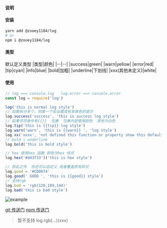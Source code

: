 #### 说明

#### 安装
```sh
yarn add @zooey1184/log
# or
npm i @zooey1184/log
```

#### 类型
默认定义类型
|类型|颜色|
|--|--|
|success|green|
|warn|yellow|
|error|red|
|tip|cyan|
|info|blue|
|bold|加粗|
|underline|下划线|
|xxx(其他未定义)|white|


#### 使用
```js
// log === console.log   log.error ==> console.error
const log = require('log')

log('this is normal log style')
// 如果拆分多个，则第一个会设置成有背景色的提示
log.success('success', 'this is success log style')
// 如果字符串中有{{}}  包裹  包裹内部使用颜色  其他为白色
log.tip('this is {{tip}} log style')
log.warn('warn', 'this is {{warn}} ', 'log style')
log.xx('xxxx', 'not defined this function or property show this default style')
// bold | underline
log.bold('this is bold style')

// hex 使用hex 函数 颜色为hex 样式
log.hex('#d43f33')('this is hex style')

// 除此之外  你还可以自定义 或者覆盖原有样式
log.good = '#CD0074'
log.good(' GOOD ', 'this is {{good}} style')
// 支持rgb
log.bad = 'rgb(120,189,144)'
log.bad('this is bad style')
```
![example](https://tva1.sinaimg.cn/large/007S8ZIlly1gilj7itxkuj30uu0bwt9t.jpg)

[git 传送门](https://github.com/zooey1184/log)
[npm 传送门](https://www.npmjs.com/package/@zooey1184/log)

> 暂不支持 log.rgb(...)(xxx)